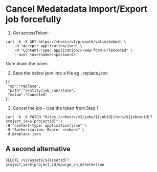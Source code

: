 # Cancel Medatadata Import/Export job forcefully



1. Get accessToken -
```
curl -k -X GET https://<host>/v1/preauth/validateAuth \
    -H "Accept: application/json" \
    -H "Content-Type: application/x-www-form-urlencoded" \
    --user <username>:<password>
```
Note down the token


2. Save the below json into a file eg., replace.json
```
[{
 "op":"replace",
 "path":"/entity/job_run/state",
 "value":"Canceled"
}]
```

3. Cancel the job - Use the token from Step 1
```
curl -k -X PATCH "https://<host>/v2/jobs/${jobid}/runs/${jobrunid}?project_id=${projectid}" \
-H "content-type: application/json" \
-H "Authorization: Bearer <token>" \
-d @replace.json
```

## A second alternative 
```
DELETE /v2/assets/${assetId}?project_id=${project_id}&purge_on_delete=true
```
